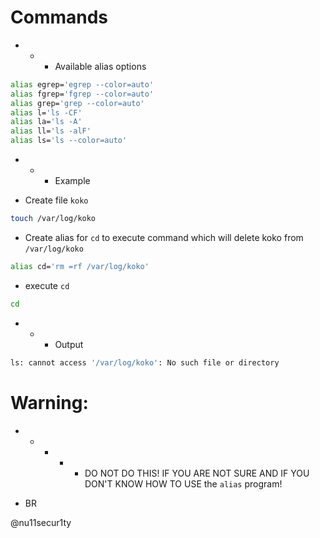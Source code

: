 # Commands

- - - Available alias options

```bash
alias egrep='egrep --color=auto'
alias fgrep='fgrep --color=auto'
alias grep='grep --color=auto'
alias l='ls -CF'
alias la='ls -A'
alias ll='ls -alF'
alias ls='ls --color=auto'
```
- - - Example

- Create file `koko`

```bash
touch /var/log/koko
```
- Create alias for `cd` to execute command which will delete koko from `/var/log/koko` 

```bash
alias cd='rm =rf /var/log/koko'
```
-  execute `cd`

```bash
cd
```
- - - Output
```bash
ls: cannot access '/var/log/koko': No such file or directory
```
# Warning:

- - - - - DO NOT DO THIS! IF YOU ARE NOT SURE AND IF YOU DON'T KNOW HOW TO USE the `alias` program!

- BR

@nu11secur1ty
